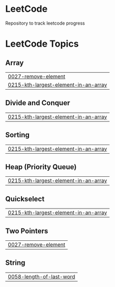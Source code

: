 # LeetCode
Repository to track leetcode progress

<!---LeetCode Topics Start-->
# LeetCode Topics
## Array
|  |
| ------- |
| [0027-remove-element](https://github.com/Srivallabh0407/LeetCode/tree/master/0027-remove-element) |
| [0215-kth-largest-element-in-an-array](https://github.com/Srivallabh0407/LeetCode/tree/master/0215-kth-largest-element-in-an-array) |
## Divide and Conquer
|  |
| ------- |
| [0215-kth-largest-element-in-an-array](https://github.com/Srivallabh0407/LeetCode/tree/master/0215-kth-largest-element-in-an-array) |
## Sorting
|  |
| ------- |
| [0215-kth-largest-element-in-an-array](https://github.com/Srivallabh0407/LeetCode/tree/master/0215-kth-largest-element-in-an-array) |
## Heap (Priority Queue)
|  |
| ------- |
| [0215-kth-largest-element-in-an-array](https://github.com/Srivallabh0407/LeetCode/tree/master/0215-kth-largest-element-in-an-array) |
## Quickselect
|  |
| ------- |
| [0215-kth-largest-element-in-an-array](https://github.com/Srivallabh0407/LeetCode/tree/master/0215-kth-largest-element-in-an-array) |
## Two Pointers
|  |
| ------- |
| [0027-remove-element](https://github.com/Srivallabh0407/LeetCode/tree/master/0027-remove-element) |
## String
|  |
| ------- |
| [0058-length-of-last-word](https://github.com/Srivallabh0407/LeetCode/tree/master/0058-length-of-last-word) |
<!---LeetCode Topics End-->